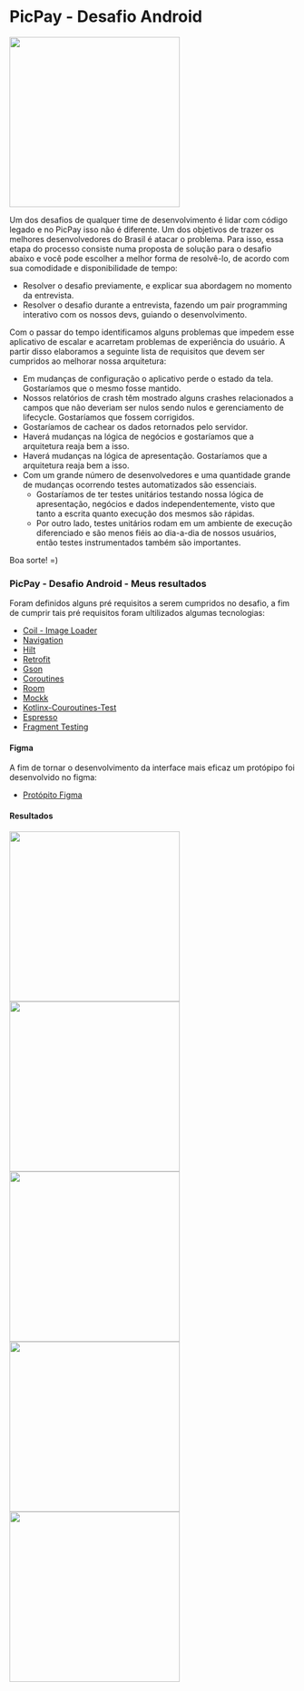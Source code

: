 # PicPay - Desafio Android

<img src="https://github.com/mobilepicpay/desafio-android/blob/master/desafio-picpay.gif" width="300"/>

Um dos desafios de qualquer time de desenvolvimento é lidar com código legado e no PicPay isso não é diferente. Um dos objetivos de trazer os melhores desenvolvedores do Brasil é atacar o problema. Para isso, essa etapa do processo consiste numa proposta de solução para o desafio abaixo e você pode escolher a melhor forma de resolvê-lo, de acordo com sua comodidade e disponibilidade de tempo:
- Resolver o desafio previamente, e explicar sua abordagem no momento da entrevista.
- Resolver o desafio durante a entrevista, fazendo um pair programming interativo com os nossos devs, guiando o desenvolvimento.

Com o passar do tempo identificamos alguns problemas que impedem esse aplicativo de escalar e acarretam problemas de experiência do usuário. A partir disso elaboramos a seguinte lista de requisitos que devem ser cumpridos ao melhorar nossa arquitetura:

- Em mudanças de configuração o aplicativo perde o estado da tela. Gostaríamos que o mesmo fosse mantido.
- Nossos relatórios de crash têm mostrado alguns crashes relacionados a campos que não deveriam ser nulos sendo nulos e gerenciamento de lifecycle. Gostaríamos que fossem corrigidos.
- Gostaríamos de cachear os dados retornados pelo servidor.
- Haverá mudanças na lógica de negócios e gostaríamos que a arquitetura reaja bem a isso.
- Haverá mudanças na lógica de apresentação. Gostaríamos que a arquitetura reaja bem a isso.
- Com um grande número de desenvolvedores e uma quantidade grande de mudanças ocorrendo testes automatizados são essenciais.
  - Gostaríamos de ter testes unitários testando nossa lógica de apresentação, negócios e dados independentemente, visto que tanto a escrita quanto execução dos mesmos são rápidas.
  - Por outro lado, testes unitários rodam em um ambiente de execução diferenciado e são menos fiéis ao dia-a-dia de nossos usuários, então testes instrumentados também são importantes.

Boa sorte! =)


### PicPay - Desafio Android - Meus resultados

Foram definidos alguns pré requisitos a serem cumpridos no desafio, a fim de cumprir tais pré requisitos foram ultilizados algumas tecnologias:

* [Coil - Image Loader](https://coil-kt.github.io/coil/getting_started/)
* [Navigation](https://developer.android.com/guide/navigation/navigation-getting-started)
* [Hilt](https://developer.android.com/training/dependency-injection/hilt-android?hl=pt-br)
* [Retrofit](https://square.github.io/retrofit/)
* [Gson](https://github.com/google/gson)
* [Coroutines](https://developer.android.com/kotlin/coroutines)
* [Room](https://developer.android.com/training/data-storage/room)
* [Mockk](https://mockk.io/)
* [Kotlinx-Couroutines-Test](https://kotlin.github.io/kotlinx.coroutines/kotlinx-coroutines-test/)
* [Espresso](https://developer.android.com/training/testing/espresso)
* [Fragment Testing](https://developer.android.com/training/basics/fragments/testing?hl=pt-br)


#### Figma

A fim de tornar o desenvolvimento da interface mais eficaz um protópipo foi desenvolvido no figma:
* [Protópito Figma](https://www.figma.com/file/YXpJUv8FDM5mbetRPQtJO9/Desafio---PicPay-Android?node-id=0%3A1)

#### Resultados
<p float="left">
<img src="https://github.com/LeiteHIgor/desafio-android/blob/dev/imgs/open.gif" width="300"/>
<img src="https://github.com/LeiteHIgor/desafio-android/blob/dev/imgs/share.gif" width="300"/>
<img src="https://github.com/LeiteHIgor/desafio-android/blob/dev/imgs/detail.gif" width="300"/>
<img src="https://github.com/LeiteHIgor/desafio-android/blob/dev/imgs/error_refresh.gif" width="300"/>
<img src="https://github.com/LeiteHIgor/desafio-android/blob/dev/imgs/error_not_db.gif" width="300"/>
</p>
